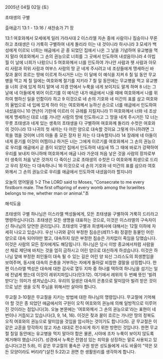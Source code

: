 2005년 04월 02일 (토)

초태생의 구별



출애굽기 13:1 - 13:16 / 새찬송가 71 장


13:1 여호와께서 모세에게 일러 가라사대 2 이스라엘 자손 중에 사람이나 짐승이나 무론하고 초태생은 다 거룩히 구별하여 내게 돌리라 이는 내 것이니라 하시니라 3 모세가 백성에게 이르되 너희는 애굽에서 곧 종 되었던 집에서 나온 그 날을 기념하여 유교병을 먹지 말라 여호와께서 그 손의 권능으로 너희를 그 곳에서 인도하여 내셨음이니라 4 아빕월 이 날에 너희가 나왔으니 5 여호와께서 너를 인도하여 가나안 사람과 헷 사람과 아모리 사람과 히위 사람과 여부스 사람의 땅 곧 네게 주시려고 네 조상들에게 맹세하신 바 젖과 꿀이 흐르는 땅에 이르게 하시거든 너는 이 달에 이 예식을 지켜 6 칠 일 동안 무교병을 먹고 제 칠 일에는 여호와께 절기를 지키라 7 칠 일 동안에는 무교병을 먹고 유교병을 너희 곳에 있게 하지 말며 네 지경 안에서 누룩을 네게 보이지도 말게 하며 8 너는 그 날에 네 아들에게 뵈어 이르기를 이 예식은 내가 애굽에서 나올 때에 여호와께서 나를 위하여 행하신 일을 인함이라 하고 9 이것으로 네 손의 기호와 네 미간의 표를 삼고 여호와의 율법으로 네 입에 있게 하라 이는 여호와께서 능하신 손으로 너를 애굽에서 인도하여 내셨음이니 10 연년이 기한에 이르러 이 규례를 지킬지니라 11 여호와께서 너와 네 조상에게 맹세하신 대로 너를 가나안 사람의 땅에 인도하시고 그 땅을 네게 주시거든 12 너는 무릇 초태생과 네게 있는 생축의 초태생을 다 구별하여 여호와께 돌리라 수컷은 여호와의 것이니라 13 나귀의 첫 새끼는 다 어린 양으로 대속할 것이요 그렇게 아니하려면 그 목을 꺾을 것이며 너의 아들 중 모든 장자 된 자는 다 대속할지니라 14 장래에 네 아들이 네게 묻기를 이것이 어찜이냐 하거든 너는 그에게 이르기를 여호와께서 그 손의 권능으로 우리를 애굽에서 곧 종이 되었던 집에서 인도하여 내실새 15 그 때에 바로가 강퍅하여 우리를 보내지 아니하매 여호와께서 애굽 나라 가운데 처음 낳은 것을 사람의 장자로부터 생축의 처음 낳은 것까지 다 죽이신 고로 초태생의 수컷은 다 여호와께 희생으로 드리고 우리 장자는 다 대속하나니 16 이것으로 네 손의 기호와 네 미간의 표를 삼으라 여호와께서 그 손의 권능으로 우리를 애굽에서 인도하여 내셨음이라 할지니라

오늘의 영어말씀
1-2 The LORD said to Moses, "Consecrate to me every firstborn male.  The first offspring of every womb among the Israelites belongs to me, whether man or animal."초

해석도움





초태생의 구별
하나님은 이스라엘 백성들에게, 모든 초태생을 구별하여 거룩히 드리라고 명령하십니다(2).  초태생은 모든 생명을 대표하는 것으로, 이것은 이스라엘의 구속자이신 하나님의 당연한 권리입니다.  초태생의 구별과 희생제사에 대해서는 12절 이하에 자세히 나오고 있습니다. 우선 나귀와 같이 부정한 짐승은(레11:1-8) 정결한 동물인 어린 양으로 대속 되어야만 했고, 대속하지 않은 부정한 짐승은 가차없이 죽임을 당했습니다.  이것은 사람의 모든 장자에게도 해당됩니다.  하나님은 당시 이방 종교에서처럼 사람을 산 채로 제단에 바치는 것을 엄히 금하시고 어린 양으로 대신하게 하셨습니다.  이것은 하나님 앞에 부정한 죄인들이 대속 될 수 있는 길은 어린 양 되신 그리스도의 희생뿐임을 보여주며, 동시에 대속의 은총을 거부하는 자에게 돌아갈 비참한 결말을 상징합니다.  한편 이스라엘 백성은 대속에 대한 감사로 열두 지파 중 하나를 택하여 하나님을 섬기는 일에 전념케 했는데 이것이 레위지파입니다(민3:12).  여기에서 레위의 두 번째 뜻인 '빌려 받다'는 의미가 생겨났습니다.  우리의 일생은 대속의 은총으로 말미암아 빌려 받은 것이므로 남은 생을 오직 주님을 위해서만 살아야 합니다.

무교절
3-10절은 무교절을 지키는 방법에 대한 하나님의 명령입니다. 무교절에 기억해야 할 것은 종 되었던 애굽에서의 구원이 오직 여호와의 권능에 의해 일방적으로 이루어진 것이라는 점입니다(3).  오늘 본문에는 '여호와께서 그 손의 권능으로'라는 표현이 네 번이나 거듭되고 있습니다(3, 9, 14, 16).  이것은 젖과 꿀이 흐르는 가나안 땅의 정복도 오직 여호와의 권능으로 말미암을 것임을 암시하는 것이기도 합니다(5).  곧 무교절은 이 같은 교훈을 망각하지 않고 자손 대대로 전수되게 하기 위한 방편인 것입니다.  한편 무교절 칠일 동안에는 유교병을 먹지 말아야 함은 물론, 시야에 조차 누룩이 보이지 않도록 제거해야 했습니다(7).  성경에서 누룩은 전염성 있는 죄악을 상징하는 말로 사용되고 있습니다(고전 5:8), 이 같은 무교절의 풍속은 구원 받은 성도들에게 사도 바울이 "약은 모든 모양이라도 버리라"(살전 5:22)고 권면 한 생활원리를 생각하게 합니다.